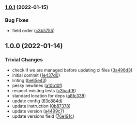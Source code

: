 ### [1.0.1](https://github.com/ipfs-shipyard/check-pl-js-project/compare/v1.0.0...v1.0.1) (2022-01-15)


### Bug Fixes

* field order ([c3b5755](https://github.com/ipfs-shipyard/check-pl-js-project/commit/c3b575568745ada70ecf083c0c0527fc35c9f17e))

## 1.0.0 (2022-01-14)


### Trivial Changes

* check if we are managed before updating ci files ([3a496d3](https://github.com/ipfs-shipyard/check-pl-js-project/commit/3a496d36cf780ffb93d8e5d982886c48fef3a62b))
* initial commit ([1e437d0](https://github.com/ipfs-shipyard/check-pl-js-project/commit/1e437d0ddf8d5f7f285ffb8a9d71abfa814129b7))
* linting ([be65e43](https://github.com/ipfs-shipyard/check-pl-js-project/commit/be65e43271e7436cd43a857d1ad31ca72911be07))
* pesky newlines ([a10b10f](https://github.com/ipfs-shipyard/check-pl-js-project/commit/a10b10f5a8a34a72676892158571b8f7d0986bc6))
* respect existing tests ([c3badf8](https://github.com/ipfs-shipyard/check-pl-js-project/commit/c3badf80d28711b4ab25bd9c50d1843712ad084e))
* standard location for deps ([a8fc338](https://github.com/ipfs-shipyard/check-pl-js-project/commit/a8fc3386351b575594f464ea2f2a0bea0269c1b1))
* update config ([63c884d](https://github.com/ipfs-shipyard/check-pl-js-project/commit/63c884df9aba6f63c3e32ce6fb433a707945ac6c))
* update instruction ([0b87378](https://github.com/ipfs-shipyard/check-pl-js-project/commit/0b873787fbf3e0e9bc94bca1ab30597c318f1e2a))
* update version ([a4499c7](https://github.com/ipfs-shipyard/check-pl-js-project/commit/a4499c704ee2bc6da58d42d6a316944e2af37e4e))
* update versions field ([76e191c](https://github.com/ipfs-shipyard/check-pl-js-project/commit/76e191c0d245eeb0727cd16d3a91150454924d57))
